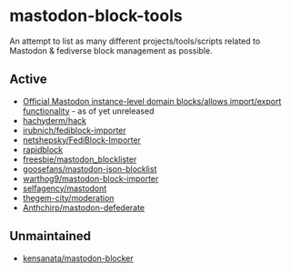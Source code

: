 # mastodon-block-tools
An attempt to list as many different projects/tools/scripts related to Mastodon & fediverse block management as possible. 

## Active

* [Official Mastodon instance-level domain blocks/allows import/export functionality](https://github.com/mastodon/mastodon/pull/20597) - as of yet unreleased
* [hachyderm/hack](https://github.com/hachyderm/hack)
* [irubnich/fediblock-importer](https://github.com/irubnich/fediblock-importer)
* [netshepsky/FediBlock-Importer](https://github.com/netshepsky/FediBlock-Importer)
* [rapidblock](https://github.com/rapidblock-org/rapidblock)
* [freesbie/mastodon_blocklister](https://github.com/freesbie/mastodon_blocklister)
* [goosefans/mastodon-json-blocklist](https://github.com/goosefans/mastodon-json-blocklist)
* [warthog9/mastodon-block-importer](https://github.com/warthog9/mastodon-block-importer)
* [selfagency/mastodont](https://github.com/selfagency/mastodont)
* [thegem-city/moderation](https://github.com/thegem-city/moderation)
* [Anthchirp/mastodon-defederate](https://github.com/Anthchirp/mastodon-defederate)

## Unmaintained

* [kensanata/mastodon-blocker](https://github.com/kensanata/mastodon-blocker)
